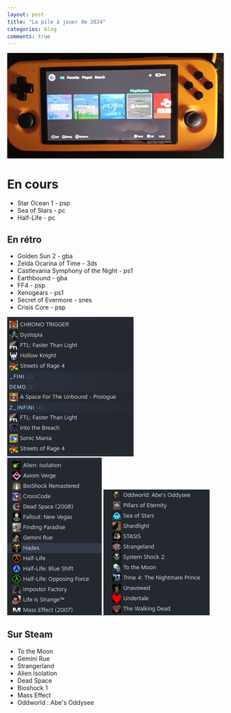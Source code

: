 ```yaml
---
layout: post
title: "La pile à jouer de 2024"
categories: blog
comments: true
---
```


![jv steam 1](https://github.com/homeostasie/bouquins/raw/master/_pics/blog/2024/rp3.jpg)

# En cours 

- Star Ocean 1 - psp
- Sea of Stars - pc
- Half-Life - pc


## En rétro

- Golden Sun 2 - gba
- Zelda Ocarina of Time - 3ds
- Castlevania Symphony of the Night - ps1
- Earthbound - gba
- FF4 - psp
- Xenogears - ps1
- Secret of Evermore - snes
- Crisis Core - psp

![jv steam 1](https://github.com/homeostasie/bouquins/raw/master/_pics/blog/2024/jv-steam-1.png) ![jv steam 2](https://github.com/homeostasie/bouquins/raw/master/_pics/blog/2024/jv-steam-2.png) ![jv steam 3](https://github.com/homeostasie/bouquins/raw/master/_pics/blog/2024/jv-steam-3.png)

## Sur Steam

- To the Moon
- Gemini Rue
- Strangerland 
- Alien Isolation
- Dead Space
- Bioshock 1
- Mass Effect
- Oddworld : Abe's Oddysee
